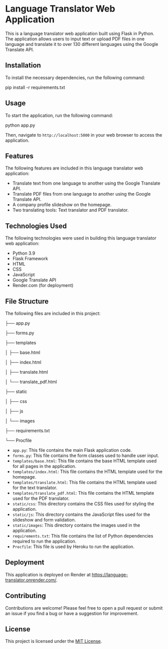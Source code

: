 # Language Translator Web Application

This is a language translator web application built using Flask in Python. The application allows users to input text or upload PDF files in one language and translate it to over 130 different languages using the Google Translate API.

## Installation

To install the necessary dependencies, run the following command:

pip install -r requirements.txt



## Usage

To start the application, run the following command:

python app.py



Then, navigate to `http://localhost:5000` in your web browser to access the application.

## Features

The following features are included in this language translator web application:

- Translate text from one language to another using the Google Translate API.
- Translate PDF files from one language to another using the Google Translate API.
- A company profile slideshow on the homepage.
- Two translating tools: Text translator and PDF translator.

## Technologies Used

The following technologies were used in building this language translator web application:

- Python 3.9
- Flask Framework
- HTML
- CSS
- JavaScript
- Google Translate API
- Render.com (for deployment)

## File Structure

The following files are included in this project:

├── app.py

├── forms.py

├── templates

│ ├── base.html

│ ├── index.html

│ ├── translate.html

│ └── translate_pdf.html

├── static

│ ├── css

│ ├── js

│ └── images

├── requirements.txt

└── Procfile



- `app.py`: This file contains the main Flask application code.
- `forms.py`: This file contains the form classes used to handle user input.
- `templates/base.html`: This file contains the base HTML template used for all pages in the application.
- `templates/index.html`: This file contains the HTML template used for the homepage.
- `templates/translate.html`: This file contains the HTML template used for the text translator.
- `templates/translate_pdf.html`: This file contains the HTML template used for the PDF translator.
- `static/css`: This directory contains the CSS files used for styling the application.
- `static/js`: This directory contains the JavaScript files used for the slideshow and form validation.
- `static/images`: This directory contains the images used in the application.
- `requirements.txt`: This file contains the list of Python dependencies required to run the application.
- `Procfile`: This file is used by Heroku to run the application.

## Deployment

This application is deployed on Render at https://language-translator.onrender.com/.

## Contributing

Contributions are welcome! Please feel free to open a pull request or submit an issue if you find a bug or have a suggestion for improvement.

## License

This project is licensed under the [MIT License](https://opensource.org/licenses/MIT).
